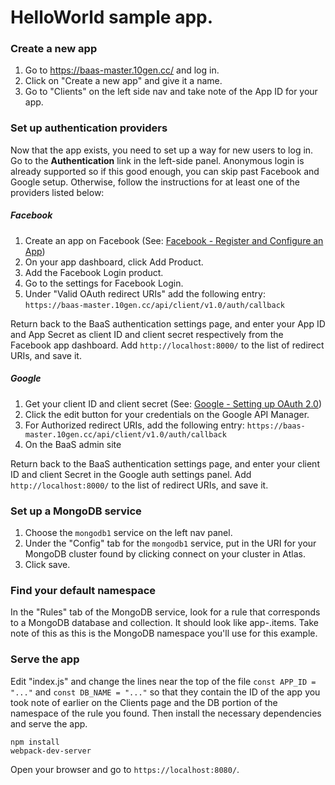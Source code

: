 # HelloWorld sample app.

### Create a new app
1. Go to https://baas-master.10gen.cc/ and log in.
2. Click on "Create a new app" and give it a name.
3. Go to "Clients" on the left side nav and take note of the App ID for your app.

### Set up authentication providers

Now that the app exists, you need to set up a way for new users to log in. 
Go to the **Authentication** link in the left-side panel. Anonymous login is
already supported so if this good enough, you can skip past Facebook and Google
setup. Otherwise, follow the instructions for at least one of the providers listed below:

##### Facebook

1. Create an app on Facebook (See: [Facebook - Register and Configure an App](https://developers.facebook.com/docs/apps/register))
2. On your app dashboard, click Add Product.
3. Add the Facebook Login product.
4. Go to the settings for Facebook Login.
5. Under "Valid OAuth redirect URIs" add the following entry:
	`https://baas-master.10gen.cc/api/client/v1.0/auth/callback`

Return back to the BaaS authentication settings page, and enter your App ID and App Secret as client ID and client secret respectively from the Facebook app dashboard. Add `http://localhost:8000/` to the list of redirect URIs, and save it.

##### Google
1. Get your client ID and client secret (See: [Google - Setting up OAuth 2.0](https://support.google.com/cloud/answer/6158849?hl=en))
2. Click the edit button for your credentials on the Google API Manager.
3. For Authorized redirect URIs, add the following entry:
	`https://baas-master.10gen.cc/api/client/v1.0/auth/callback`
4. On the BaaS admin site

Return back to the BaaS authentication settings page, and enter your client ID and client Secret in the Google auth settings panel. Add `http://localhost:8000/` to the list of redirect URIs, and save it.

### Set up a MongoDB service

1. Choose the `mongodb1` service on the left nav panel.
2. Under the "Config" tab for the `mongodb1` service, put in the URI for your MongoDB cluster found by clicking connect on your cluster in Atlas.
3. Click save.

### Find your default namespace

In the "Rules" tab of the MongoDB service, look for a rule that corresponds to a MongoDB database and collection. It should look like app-<characters>.items. Take note of this as this is the MongoDB namespace you'll use for this example.

### Serve the app

Edit "index.js" and change the lines near the top of the file `const APP_ID = "..."` and `const DB_NAME = "..."` so that they contain the ID of the app you took note of earlier on the Clients page and the DB portion of the namespace of the rule you found.
Then install the necessary dependencies and serve the app.
```
npm install
webpack-dev-server
```

Open your browser and go to `https://localhost:8080/`.

